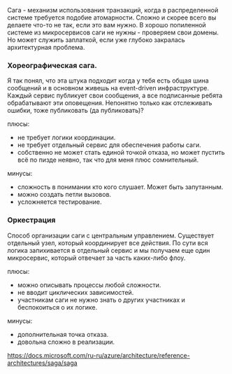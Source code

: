 Сага - механизм использования транзакций, когда в распределенной системе требуется подобие атомарности. Сложно и скорее всего вы делаете что-то не так, если это вам нужно. В хорошо попиленной системе из микросервисов саги не нужны - проверяем свои домены. Но может служить заплаткой, если уже глубоко закралась архитектурная проблема.

### Хореографическая сага.
Я так понял, что эта штука подходит когда у тебя есть общая шина сообщений и в основном живешь на event-driven инфраструктуре. Каждый сервис публикует свои сообщения, а все подписанные ребята обрабатывают эти оповещения. Непонятно только как отслеживать ошибки, тоже публиковать (да публиковать)?

плюсы:
 - не требует логики координации.
 - не требует отдельный сервис для обеспечения работы саги.
 - собственно не может стать единой точкой отказа, но может пустить всё по пизде неявно, так что для меня плюс сомнительный.

минусы:
 - сложность в понимании кто кого слушает. Может быть запутанным.
 - можно создать петли вызовов.
 - усложняется тестирование.

### Оркестрация
Способ организации саги с центральным управлением. Существует отдельный узел, который координирует все действия. По сути вся логика запихивается в отдельный сервис и мы получаем еще один микросервис, который отвечает за часть каких-либо флоу. 

плюсы:
 - можно описывать процессы любой сложности.
 - не вводит циклических зависимостей.
 - участникам саги не нужно знать о других участниках и беспокоиться о их логике.

минусы:
 - дополнительная точка отказа.
 - довольна сложно в реализации.


https://docs.microsoft.com/ru-ru/azure/architecture/reference-architectures/saga/saga